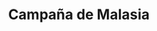 ﻿---
title: "Campaña de Malasia"
permalink: periodes_810.html
layout: periode
dataInici: 1941-12-08
dataFi: 1942-01-31
sidebar: periodes
pares:
  - 356:
    title: "Guerra del Pacífico"
    dataInici: "(1941-12-07)"
    dataFi: "(1945-08-14)"

fills:
jocsPrincipals:
  - title: "Pacific Battles: Malaya"
    bggId: 182405
    dataInici: 
    dataFi: 

jocsEscenaris:
jocsEpoca:
jocsEpocaEscenaris:
---
